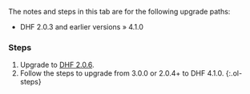 <div id="DHFpre204to410" class="tabcontent" markdown="1">

The notes and steps in this tab are for the following upgrade paths:
- DHF 2.0.3 and earlier versions » 4.1.0


### Steps

1. Upgrade to [DHF 2.0.6](https://github.com/marklogic/marklogic-data-hub/releases/tag/v.2.0.6).
1. Follow the steps to upgrade from 3.0.0 or 2.0.4+ to DHF 4.1.0.
{:.ol-steps}
</div>
